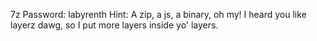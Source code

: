 7z Password: labyrenth
Hint: A zip, a js, a binary, oh my! I heard you like layerz dawg, so
I put more layers inside yo' layers.
